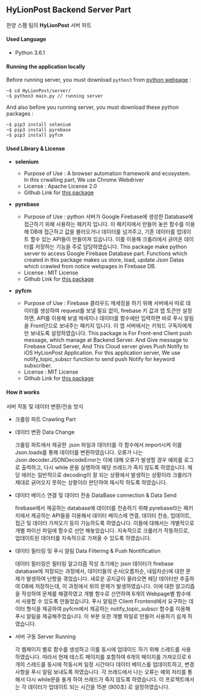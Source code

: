 ## HyLionPost Backend Server Part

한양 스팸 팀의  **HyLionPost** 서버 파트

#### Used Language

- Python 3.6.1

#### Running the application locally

Before running server, you must download `python3` from [python webpage](https://www.python.org/) :

~~~
~$ cd HyLionPost/server/
~$ python3 main.py // running server
~~~

And also before you running server, you must download these python packages :

~~~
~$ pip3 install selenium
~$ pip3 install pyrebase
~$ pip3 install pyfcm
~~~

#### Used Library & License

- **selenium**
  - Purpose of Use : A browser automation framework and ecosystem. In this crwalling part, We use Chrome Webdriver
  - License : Apache License 2.0
  - Github Link for [this package](https://github.com/SeleniumHQ/selenium)

- **pyrebase**
  - Purpose of Use :  python 서버가 Google Firebase에 생성한 Database에 접근하기 위해 사용하는 패키지 입니다. 이 패키지에서 만들어 놓은 함수를 이용해 DB에 접근하고 값을 불러오거나 데이터를 넘겨주고, 기존 데이터를 업데이트 할수 있는 API들이 만들어져 있습니다. 이를 이용해 크롤러에서 긁어온 데이터를 저장하는 기능을 주로 담당하였습니다. This package make python server to access Google Firebase Database part. Functions which created in this package makes us store, load, update Json Datas which crawled from notice webpages in Firebase DB.
  - License : MIT License 
  - Github Link for [this package]()
- **pyfcm**
  - Purpose of Use  : Firebase 클라우드 메세징을 하기 위해 서버에서 따로 데이터를 생성하여 request를 보낼 필요 없이, firebase 키 값과 앱 토큰만 설정하면, API를 이용해 보낼 메세지나 데이터를 함수에만 입력하면 바로 푸시 알림을 Front단으로 보내주는 패키지 입니다. 이 앱 서버에서는 키워드 구독자에게만 보내도록 설정하였습니다. This package is For Front-end Client push message, which manage at Backend Server. And Give message to Firebase Cloud Server, And This Cloud server gives Push Notify to iOS HyLionPost Application. For this application server, We use notify_topic_subscr function to send push Notify for keyword subscriber.
  - License : MIT License
  - Github Link for [this package](https://github.com/olucurious/PyFCM)

#### How it works 

서버 작동 및 데이터 변환/전송 방식

- 크롤링 파트 Crawling Part

- 데이터 변환 Data Change

  크롤링 파트에서 제공한 .json 파일과 데이터를 각 함수에서 import시켜 이를 Json.loads를 통해 데이터를 변환하였습니다.  오류가 나는 Json.decoder.JSONDecodeError는 이에 대해 오류가 발생할 경우 예외를 로그로 출력하고, 다시 while 문을 실행하여 헤당 쓰레드가 죽지 않도록 하였습니다. 헤당 에러는 일반적으로 decoding이 잘 되는 상황에서 발생하는 상황이라 크롤러가 제대로 긁어오지 못하는 상황이라 판단하여 재시작 하도록 하였습니다. 


- 데이터 베이스 연결 및 데이터 전송 DataBase connection & Data Send

   firebase에서 제공하는 database에 데이터를 전송하기 위해  pyrebase라는 패키지에서 제공하는 API들을 이용해서 데이터 베이스에 연결, 데이터 전송, 업데이트, 접근 및 데이터 가져오기 등이 가능하도록 하였습니다. 이들에 대해서는 개별적으로 개별 파이선 파일에 함수로 선언 해놓았습니다. 지속적으로 크롤러가 작동하므로, 업데이트된 데이터를 지속적으로 가져올 수 있도록 하였습니다. 


- 데이터 필터링 및 푸시 알림 Data Filtering & Push Nontification

  데이터 필터링은 필터링 알고리즘 작성 초기에는 json 데이터가 firebase database에 저장되는 과정에서, 데이터들의 순서(오름차순, 내림차순)에 대한 문제가 발생하여 난항을 겪었습니다. 새로운 공지글이 올라오면 헤당 데이터만 추출하여 DB에 저장하는데, 이 과정에서 위의 문제가 발생하였습니다. 이에 대한 알고리즘을 작성하여 문제를 해결하였고 개별 함수로 선언하여 6개의 Webpage별 함수에서 사용할 수 있도록 만들었습니다. 푸시 알림은 Client Frontend에서 요구하는 데이터 형식을 제공하여 pyfcm에서 제공하는 notify_topic_subscr 함수를 이용해 푸시 알림을 제공해주었습니다. 이 부분 또한 개별 파일로 만들어 사용하기 쉽게 하였습니다.


- 서버 구동 Server Running

  각 웹페이지 별로 함수를 생성하고 이를 동시에 업데이드 하기 위해 스레드를 사용하였습니다. 따라서 현재 테스트 페이지를 포함하여 6개의 페이지를 가져오므로 6개의 스레드를 동시에 작동시켜 일정 시간마다 데이터 베이스를 업데이트하고, 변경사항을 푸시 알림 보내도록 하였습니다. 각 쓰레드에서 나는 오류는 예외 처리를 통해서 다시 while문을 돌게 하여 쓰레드가 죽지 않도록 하였습니다. 이 프로젝트에서는 각 데이터가 업데이트 되는 시간을 15분 (900초) 로 설정하였습니다.

